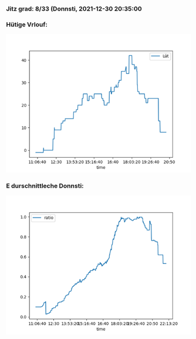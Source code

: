 ### Jitz grad: 8/33 (Donnsti, 2021-12-30 20:35:00

### Hütige Vrlouf:
![Graph](Today.png)

### E durschnittleche Donnsti:
![Graph](Donnsti.png)